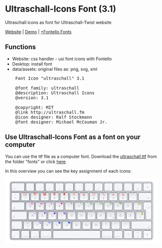 # Ultraschall-Icons Font (3.1)
Ultraschall icons as font for Ultraschall-Twist website

[Website](http://ultraschall.fm) | [Demo](http://us-fonticon.wikibyte.org) | [+Fontello Fonts](https://github.com/Ultraschall/US-Font-Icons/tree/master/fontello)

## Functions

- Website: css handler - usi font icons with Fontello
- Desktop: install font
- data/assets: original files as: png, svg, xml

<pre>
    Font Icon "ultraschall" 3.1

    @font family: ultraschall
    @description: Ultraschall Icons
    @version: 3.1

    @copyright: MIT
    @link http://ultraschall.fm
    @icon designer: Ralf Stockmann
    @font designer: Michael McCouman Jr.
</pre>

## Use Ultraschall-Icons Font as a font on your computer

You can use the ttf file as a computer font. Download the <a href="https://github.com/Ultraschall/US-Font-Icons/blob/master/fonts/ultraschall.ttf?raw=true">ultraschall.ttf</a> from the folder "fonts" or click <a href="https://github.com/Ultraschall/US-Font-Icons/blob/master/fonts/ultraschall.ttf?raw=true">here</a>.

In this overview you can see the key assignment of each icons:

<img src="https://raw.githubusercontent.com/Ultraschall/US-Font-Icons/master/demo/font-shortcuts.png">
